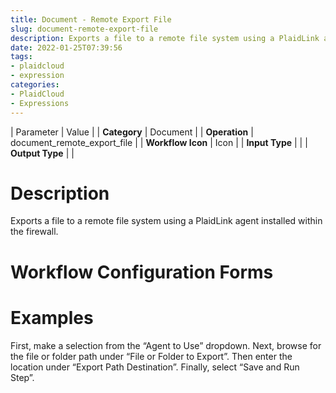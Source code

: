 ```yaml
---
title: Document - Remote Export File
slug: document-remote-export-file
description: Exports a file to a remote file system using a PlaidLink agent installed within the firewall
date: 2022-01-25T07:39:56
tags:
- plaidcloud
- expression
categories:
- PlaidCloud
- Expressions
---
```





| Parameter | Value |
| **Category** | Document |
| **Operation** | document\_remote\_export\_file |
| **Workflow Icon** | Icon |
| **Input Type** |  |
| **Output Type** |  |

# Description


Exports a file to a remote file system using a PlaidLink agent installed within the firewall.



# Workflow Configuration Forms



# Examples


First, make a selection from the “Agent to Use” dropdown. Next, browse for the file or folder path under “File or Folder to Export”. Then enter the location under “Export Path Destination”. Finally, select “Save and Run Step”.

